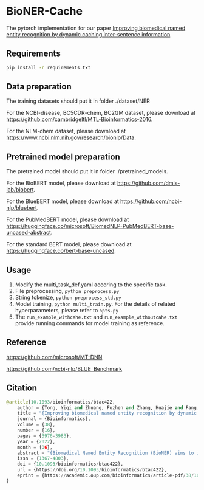 # BioNER-Cache

The pytorch implementation for our paper [Improving biomedical named entity recognition by dynamic caching inter-sentence information](https://academic.oup.com/bioinformatics/article-abstract/38/16/3976/6618522?redirectedFrom=fulltext&login=false)

## Requirements
```bash
pip install -r requirements.txt
```

## Data preparation
The training datasets should put it in folder ./dataset/NER

For the NCBI-disease, BC5CDR-chem, BC2GM dataset, please download at https://github.com/cambridgeltl/MTL-Bioinformatics-2016.

For the NLM-chem dataset, please download at  https://www.ncbi.nlm.nih.gov/research/bionlp/Data.

## Pretrained model preparation

The pretrained model should put it in folder ./pretrained_models.

For the BioBERT model, please download at https://github.com/dmis-lab/biobert.

For the BlueBERT model, please download at https://github.com/ncbi-nlp/bluebert.

For the PubMedBERT model, please download at https://huggingface.co/microsoft/BiomedNLP-PubMedBERT-base-uncased-abstract.

For the standard BERT model, please download at https://huggingface.co/bert-base-uncased.
## Usage

1. Modify the multi_task_def.yaml accoring to the specific task.
2. File preprocessing, ```python preprocess.py ```
3. String tokenize, ```python preprocess_std.py ```
4. Model training, ```python multi_train.py```. For the details of related hyperparameters, please refer to ```opts.py```
5. The ```run_example_withcahe.txt``` and ```run_example_withoutcahe.txt``` provide running commands for model training as reference.

## Reference

https://github.com/microsoft/MT-DNN

https://github.com/ncbi-nlp/BLUE_Benchmark
## Citation

```python
@article{10.1093/bioinformatics/btac422,
    author = {Tong, Yiqi and Zhuang, Fuzhen and Zhang, Huajie and Fang, Chuyu and Zhao, Yu and Wang, Deqing and Zhu, Hengshu and Ni, Bin},
    title = "{Improving biomedical named entity recognition by dynamic caching inter-sentence information}",
    journal = {Bioinformatics},
    volume = {38},
    number = {16},
    pages = {3976-3983},
    year = {2022},
    month = {06},
    abstract = "{Biomedical Named Entity Recognition (BioNER) aims to identify biomedical domain-specific entities (e.g. gene, chemical and disease) from unstructured texts. Despite deep learning-based methods for BioNER achieving satisfactory results, there is still much room for improvement. Firstly, most existing methods use independent sentences as training units and ignore inter-sentence context, which usually leads to the labeling inconsistency problem. Secondly, previous document-level BioNER works have approved that the inter-sentence information is essential, but what information should be regarded as context remains ambiguous. Moreover, there are still few pre-training-based BioNER models that have introduced inter-sentence information. Hence, we propose a cache-based inter-sentence model called BioNER-Cache to alleviate the aforementioned problems.We propose a simple but effective dynamic caching module to capture inter-sentence information for BioNER. Specifically, the cache stores recent hidden representations constrained by predefined caching rules. And the model uses a query-and-read mechanism to retrieve similar historical records from the cache as the local context. Then, an attention-based gated network is adopted to generate context-related features with BioBERT. To dynamically update the cache, we design a scoring function and implement a multi-task approach to jointly train our model. We build a comprehensive benchmark on four biomedical datasets to evaluate the model performance fairly. Finally, extensive experiments clearly validate the superiority of our proposed BioNER-Cache compared with various state-of-the-art intra-sentence and inter-sentence baselines.Code will be available at https://github.com/zgzjdx/BioNER-Cache.Supplementary data are available at Bioinformatics online.}",
    issn = {1367-4803},
    doi = {10.1093/bioinformatics/btac422},
    url = {https://doi.org/10.1093/bioinformatics/btac422},
    eprint = {https://academic.oup.com/bioinformatics/article-pdf/38/16/3976/45300873/btac422.pdf},
}
```

